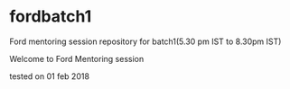 # fordbatch1
Ford mentoring session repository for batch1(5.30 pm IST to 8.30pm IST)

Welcome to Ford Mentoring session

tested on 01 feb 2018
